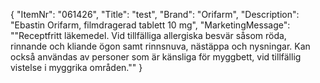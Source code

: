 {
  "ItemNr": "061426",
  "Title": "test",
  "Brand": "Orifarm",
  "Description": "Ebastin Orifarm, filmdragerad tablett 10 mg",
  "MarketingMessage": "\"Receptfritt läkemedel. Vid tillfälliga allergiska besvär såsom röda,  rinnande och kliande ögon samt rinnsnuva, nästäppa och nysningar.  Kan också användas av personer som är känsliga för myggbett, vid tillfällig vistelse i myggrika områden.\""
}